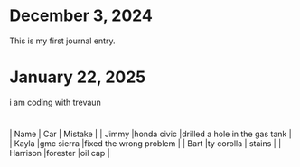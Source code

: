 # December 3, 2024
This is my first journal entry.
# January 22, 2025
i am coding with trevaun

#
  | Name     | Car | Mistake |
  | Jimmy    |honda civic     |drilled a hole in the gas tank         |
  | Kayla    |gmc sierra     |fixed the wrong problem         |
  | Bart     |ty corolla     | stains        |
  | Harrison |forester     |oil cap         |
